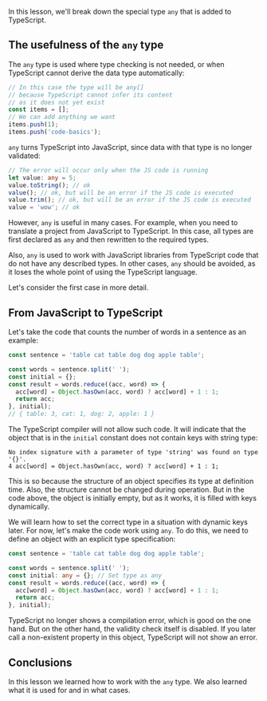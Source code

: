 
In this lesson, we'll break down the special type `any` that is added to TypeScript.

## The usefulness of the `any` type

The `any` type is used where type checking is not needed, or when TypeScript cannot derive the data type automatically:

```typescript
// In this case the type will be any[]
// because TypeScript cannot infer its content 
// as it does not yet exist
const items = [];
// We can add anything we want
items.push(1);
items.push('code-basics');
```

`any` turns TypeScript into JavaScript, since data with that type is no longer validated:

```typescript
// The error will occur only when the JS code is running
let value: any = 5;
value.toString(); // ok
value(); // ok, but will be an error if the JS code is executed
value.trim(); // ok, but will be an error if the JS code is executed
value = 'wow'; // ok
```

However, `any` is useful in many cases. For example, when you need to translate a project from JavaScript to TypeScript. In this case, all types are first declared as `any` and then rewritten to the required types.

Also, `any` is used to work with JavaScript libraries from TypeScript code that do not have any described types. In other cases, `any` should be avoided, as it loses the whole point of using the TypeScript language.

Let's consider the first case in more detail.

## From JavaScript to TypeScript

Let's take the code that counts the number of words in a sentence as an example:

```javascript
const sentence = 'table cat table dog dog apple table';

const words = sentence.split(' ');
const initial = {};
const result = words.reduce((acc, word) => {
  acc[word] = Object.hasOwn(acc, word) ? acc[word] + 1 : 1;
  return acc;
}, initial);
// { table: 3, cat: 1, dog: 2, apple: 1 }
```

The TypeScript compiler will not allow such code. It will indicate that the object that is in the `initial` constant does not contain keys with string type:

```
No index signature with a parameter of type 'string' was found on type '{}'.
4 acc[word] = Object.hasOwn(acc, word) ? acc[word] + 1 : 1;
```

This is so because the structure of an object specifies its type at definition time. Also, the structure cannot be changed during operation. But in the code above, the object is initially empty, but as it works, it is filled with keys dynamically.

We will learn how to set the correct type in a situation with dynamic keys later. For now, let's make the code work using `any`. To do this, we need to define an object with an explicit type specification:

```typescript
const sentence = 'table cat table dog dog apple table';

const words = sentence.split(' ');
const initial: any = {}; // Set type as any
const result = words.reduce((acc, word) => {
  acc[word] = Object.hasOwn(acc, word) ? acc[word] + 1 : 1;
  return acc;
}, initial);
```

TypeScript no longer shows a compilation error, which is good on the one hand. But on the other hand, the validity check itself is disabled. If you later call a non-existent property in this object, TypeScript will not show an error.

## Conclusions

In this lesson we learned how to work with the `any` type. We also learned what it is used for and in what cases.
